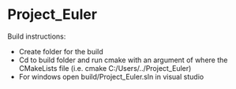 # Project_Euler

Build instructions:
- Create folder for the build
- Cd to build folder and run cmake with an argument of where the CMakeLists file (i.e. cmake C:/Users/../Project_Euler)
- For windows open build/Project_Euler.sln in visual studio
